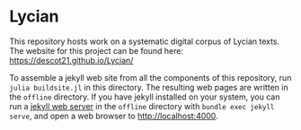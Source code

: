 # Lycian

This repository hosts work on a systematic digital corpus of Lycian texts.  The website for this project can be found here: https://descot21.github.io/Lycian/

To assemble a jekyll web site from all the components of this repository, run `julia buildsite.jl` in this directory. The resulting web pages are written in the `offline` directory.  If you have jekyll installed on your system, you can run a [jekyll web server](https://jekyllrb.com) in the `offline` directory with `bundle exec jekyll serve`, and open a web browser to [http://localhost:4000](http://localhost:4000).